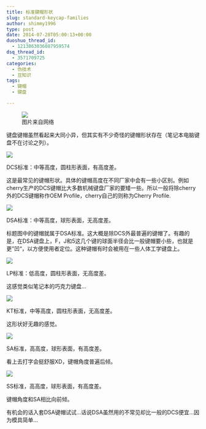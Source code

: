 ```yaml
---
title: 标准键帽形状
slug: standard-keycap-families
author: shimmy1996
type: post
date: 2014-07-28T05:00:13+00:00
duoshuo_thread_id:
  - 1213863036087959574
dsq_thread_id:
  - 3571709725
categories:
  - 伪技术
  - 豆知识
tags:
  - 键帽
  - 键盘

---
```

<figure>
<img src="/wp-content/uploads/2014/07/P5220038.jpg"/>
<figcaption>图片来自网络</figcaption>
</figure>

键盘键帽虽然看起来大同小异，但其实有不少奇怪的键帽形状存在（笔记本电脑键盘不在讨论之列）。

<img src="/wp-content/uploads/2014/07/angle3.jpg"/>

DCS标准：中等高度，圆柱形表面，有高度差。

这是最常见的键帽形状。具体的键帽高度在不同厂家中会有一些小区别。例如cherry生产的DCS键帽比大多数机械键盘厂家的要矮一些。所以一般将除cherry外的DCS键帽称作OEM Profile，cherry自己的则称为Cherry Profile.

<img src="/wp-content/uploads/2014/07/angle2.jpg"/>

DSA标准：中等高度，球形表面，无高度差。

标题图中的键帽就属于DSA标准。这大概是除DCS外最普遍的键帽了。有趣的是，在DSA键盘上，F，J和5这几个键的球面半径会比一般键帽要小些，也就是更”凹“，以方便使用者定位。这种键帽有时会被用在一些人体工学键盘上。

<img src="/wp-content/uploads/2014/07/angle1.jpg"/>

LP标准：低高度，圆柱形表面，无高度差。

这感觉类似笔记本的巧克力键盘&#8230;

<img src="/wp-content/uploads/2014/07/angle7.jpg"/>

KT标准，中等高度，圆柱形表面，无高度差。

这形状好无趣的感觉。

<img src="/wp-content/uploads/2014/07/angle5.jpg"/>

SA标准，高高度，球形表面，有高度差。

看上去打字会挺舒服XD，键帽角度普遍后倾。

<img src="/wp-content/uploads/2014/07/angle6.jpg"/>

SS标准，高高度，球形表面，有高度差。

键帽角度和SA相比向前倾。

有机会的话入套DSA键帽试试&#8230;话说DSA虽然用的不常见却比一般的DCS便宜&#8230;因为模具简单&#8230;
